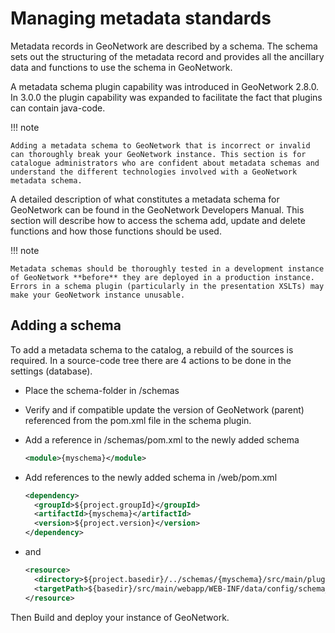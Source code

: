 # Managing metadata standards

Metadata records in GeoNetwork are described by a schema. The schema sets out the structuring of the metadata record and provides all the ancillary data and functions to use the schema in GeoNetwork.

A metadata schema plugin capability was introduced in GeoNetwork 2.8.0. In 3.0.0 the plugin capability was expanded to facilitate the fact that plugins can contain java-code.

!!! note

    Adding a metadata schema to GeoNetwork that is incorrect or invalid can thoroughly break your GeoNetwork instance. This section is for catalogue administrators who are confident about metadata schemas and understand the different technologies involved with a GeoNetwork metadata schema.


A detailed description of what constitutes a metadata schema for GeoNetwork can be found in the GeoNetwork Developers Manual. This section will describe how to access the schema add, update and delete functions and how those functions should be used.

!!! note

    Metadata schemas should be thoroughly tested in a development instance of GeoNetwork **before** they are deployed in a production instance. Errors in a schema plugin (particularly in the presentation XSLTs) may make your GeoNetwork instance unusable.


## Adding a schema

To add a metadata schema to the catalog, a rebuild of the sources is required. In a source-code tree there are 4 actions to be done in the settings (database).

-   Place the schema-folder in /schemas

-   Verify and if compatible update the version of GeoNetwork (parent) referenced from the pom.xml file in the schema plugin.

-   Add a reference in /schemas/pom.xml to the newly added schema

    ``` xml
    <module>{myschema}</module>
    ```

-   Add references to the newly added schema in /web/pom.xml

    ``` xml
    <dependency>
      <groupId>${project.groupId}</groupId>
      <artifactId>{myschema}</artifactId>
      <version>${project.version}</version>
    </dependency>
    ```

-   and

    ``` xml
    <resource>
      <directory>${project.basedir}/../schemas/{myschema}/src/main/plugin</directory>
      <targetPath>${basedir}/src/main/webapp/WEB-INF/data/config/schema_plugins</targetPath>
    </resource>
    ```

Then Build and deploy your instance of GeoNetwork.

